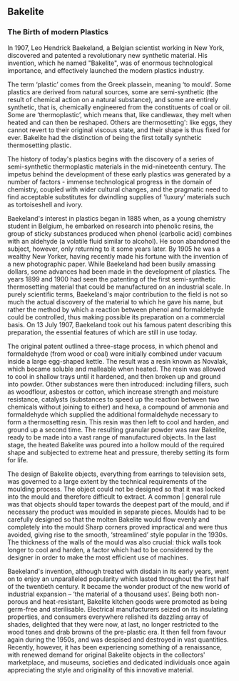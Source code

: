 ## Bakelite
### The Birth of modern Plastics
In 1907, Leo Hendrick Baekeland, a Belgian scientist working in New York, discovered and patented a revolutionary new
synthetic material. His invention, which he named "Bakelite", was of enormous technological importance, and effectively
launched the modern plastics industry.

The term ‘plastic’ comes from the Greek plassein, meaning ‘to mould’. Some plastics are derived from natural sources,
some are semi-synthetic (the result of chemical action on a natural substance), and some are entirely synthetic, that
is, chemically engineered from the constituents of coal or oil. Some are ‘thermoplastic’, which means that, like
candlewax, they melt when heated and can then be reshaped. Others are thermosetting': like eggs, they cannot revert to
their original viscous state, and their shape is thus fixed for ever. Bakelite had the distinction of being the first
totally synthetic thermosetting plastic.

The history of today's plastics begins with the discovery of a series of semi-synthetic thermoplastic materials in the
mid-nineteenth century. The impetus behind the development of these early plastics was generated by a number of
factors - immense technological progress in the domain of chemistry, coupled with wider cultural changes, and the
pragmatic need to find acceptable substitutes for dwindling supplies of 'luxury’ materials such as tortoiseshell and
ivory.

Baekeland's interest in plastics began in 1885 when, as a young chemistry student in Belgium, he embarked on research
into phenolic resins, the group of sticky substances produced when phenol (carbolic acid) combines with an aldehyde (a
volatile fluid similar to alcohol). He soon abandoned the subject, however, only returning to it some years later. By
1905 he was a wealthy New Yorker, having recently made his fortune with the invention of a new photographic paper. While
Baekeland had been busily amassing dollars, some advances had been made in the development of plastics. The years 1899
and 1900 had seen the patenting of the first semi-synthetic thermosetting material that could be manufactured on an
industrial scale. In purely scientific terms, Baekeland's major contribution to the field is not so much the actual
discovery of the material to which he gave his name, but rather the method by which a reaction between phenol and
formaldehyde could be controlled, thus making possible its preparation on a commercial basis. On 13 July 1907, Baekeland
took out his famous patent describing this preparation, the essential features of which are still in use today.

The original patent outlined a three-stage process, in which phenol and formaldehyde (from wood or coal) were initially
combined under vacuum inside a large egg-shaped kettle. The result was a resin known as Novalak, which became soluble
and malleable when heated. The resin was allowed to cool in shallow trays until it hardened, and then broken up and
ground into powder. Other substances were then introduced: including fillers, such as woodflour, asbestos or cotton,
which increase strength and moisture resistance, catalysts (substances to speed up the reaction between two chemicals
without joining to either) and hexa, a compound of ammonia and formaldehyde which supplied the additional formaldehyde
necessary to form a thermosetting resin. This resin was then left to cool and harden, and ground up a second time. The
resulting granular powder was raw Bakelite, ready to be made into a vast range of manufactured objects. In the last
stage, the heated Bakelite was poured into a hollow mould of the required shape and subjected to extreme heat and
pressure, thereby setting its form for life.

The design of Bakelite objects, everything from earrings to television sets, was governed to a large extent by the
technical requirements of the moulding process. The object could not be designed so that it was locked into the mould
and therefore difficult to extract. A common | general rule was that objects should taper towards the deepest part of
the mould, and if necessary the product was moulded in separate pieces. Moulds had to be carefully designed so that the
molten Bakelite would flow evenly and completely into the mould Sharp corners proved impractical and were thus avoided,
giving rise to the smooth, ‘streamlined’ style popular in the 1930s. The thickness of the walls of the mould was also
crucial: thick walls took longer to cool and harden, a factor which had to be considered by the designer in order to
make the most efficient use of machines.

Baekeland's invention, although treated with disdain in its early years, went on to enjoy an unparalleled popularity
which lasted throughout the first half of the twentieth century. It became the wonder product of the new world of
industrial expansion – ‘the material of a thousand uses’. Being both non-porous and heat-resistant, Bakelite kitchen
goods were promoted as being germ-free and sterilisable. Electrical manufacturers seized on its insulating properties,
and consumers everywhere relished its dazzling array of shades, delighted that they were now, at last, no longer
restricted to the wood tones and drab browns of the pre-­plastic era. It then fell from favour again during the 1950s,
and was despised and destroyed in vast quantities. Recently, however, it has been experiencing something of a
renaissance, with renewed demand for original Bakelite objects in the collectors' marketplace, and museums, societies
and dedicated individuals once again appreciating the style and originality of this innovative material.